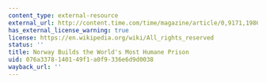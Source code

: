 ```yaml
---
content_type: external-resource
external_url: http://content.time.com/time/magazine/article/0,9171,1986002,00.html
has_external_license_warning: true
license: https://en.wikipedia.org/wiki/All_rights_reserved
status: ''
title: Norway Builds the World's Most Humane Prison
uid: 076a3378-1401-49f1-a0f9-336e6d9d0038
wayback_url: ''
---
```

